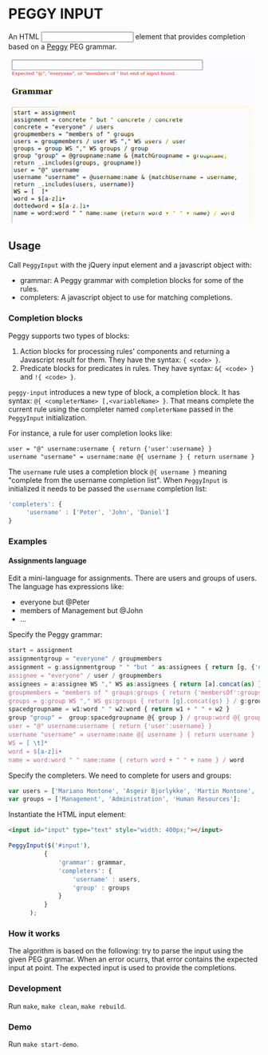 # PEGGY INPUT

An HTML <input> element that provides completion based on a [Peggy](https://peggyjs.org/) PEG grammar.

![PeggyInput](docs/peggy-input.gif)

## Usage

Call `PeggyInput` with the jQuery input element and a javascript object with:

- grammar: A Peggy grammar with completion blocks for some of the rules.
- completers: A javascript object to use for matching completions.

### Completion blocks

Peggy supports two types of blocks:
1. Action blocks for processing rules' components and returning a Javascript result for them. They have the syntax: `{ <code> }`.
2. Predicate blocks for predicates in rules. They have syntax: `&{ <code> }` and `!{ <code> }`.

`peggy-input` introduces a new type of block, a completion block. 
It has syntax: `@{ <completerName> [,<variableName> }`.
That means complete the current rule using the completer named `completerName` passed in the `PeggyInput` initialization.

For instance, a rule for user completion looks like:
```
user = "@" username:username { return {'user':username} }
username "username" = username:name @{ username } { return username }
```

The `username` rule uses a completion block `@{ username }` meaning "complete from the username completion list".
When `PeggyInput` is initialized it needs to be passed the `username` completion list: 
```javascript
'completers': {
     'username' : ['Peter', 'John', 'Daniel']
}
```

### Examples

#### Assignments language

Edit a mini-language for assignments. There are users and groups of users.
The language has expressions like:
- everyone but @Peter
- members of Management but @John
- ...

Specify the Peggy grammar:

```javascript
start = assignment
assignmentgroup = "everyone" / groupmembers
assignment = g:assignmentgroup " " "but " as:assignees { return [g, {'not': as}] } / assignees
assignee = "everyone" / user / groupmembers
assignees = a:assignee WS "," WS as:assignees { return [a].concat(as) } / a:assignee { return [a] }
groupmembers = "members of " groups:groups { return {'membersOf':groups} }
groups = g:group WS "," WS gs:groups { return [g].concat(gs) } / g:group { return [g] }
spacedgroupname = w1:word " " w2:word { return w1 + " " + w2 }
group "group" =  group:spacedgroupname @{ group } / group:word @{ group }
user = "@" username:username { return {'user':username} }
username "username" = username:name @{ username } { return username }
WS = [ \t]*
word = $[a-z]i+
name = word:word " " name:name { return word + " " + name } / word
```

Specify the completers. We need to complete for users and groups:

```javascript
var users = ['Mariano Montone', 'Asgeir Bjorlykke', 'Martin Montone', 'Fernando Berretti'];
var groups = ['Management', 'Administration', 'Human Resources'];
```

Instantiate the HTML input element:

```html
<input id="input" type="text" style="width: 400px;"></input>
```

```javascript
PeggyInput($('#input'),
          {
              'grammar': grammar,
              'completers': {
                  'username' : users,
                  'group' : groups
              }
          }
      );
```

### How it works

The algorithm is based on the following: try to parse the input using the given PEG grammar. When an error ocurrs, that error contains the expected input at point. The expected input is used to provide the completions.

### Development

Run `make`, `make clean`, `make rebuild`.

### Demo

Run `make start-demo`.
